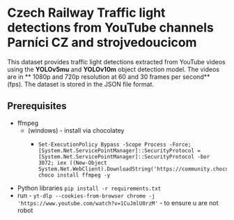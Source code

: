 # Czech Railway Traffic light detections from YouTube channels Parníci CZ and strojvedoucicom
This dataset provides traffic light detections extracted 
from YouTube videos using the **YOLOv5mu** and **YOLOv10m** object detection
model. The videos are in ** 1080p and  720p resolution at 60 and 30 frames per
second** (fps). The dataset is stored in the JSON file format.


## Prerequisites

- ffmpeg
  - (windows) - install via chocolatey
    - ```
      Set-ExecutionPolicy Bypass -Scope Process -Force; [System.Net.ServicePointManager]::SecurityProtocol = [System.Net.ServicePointManager]::SecurityProtocol -bor 3072; iex ((New-Object System.Net.WebClient).DownloadString('https://community.chocolatey.org/install.ps1'))
      choco install ffmpeg -y
      ```
- Python libraries
``pip install -r requirements.txt``
- run - ``yt-dlp --cookies-from-browser chrome -j  'https://www.youtube.com/watch?v=1CuJmlU0rzM'`` - to ensure u are not robot

